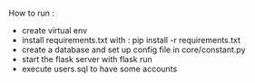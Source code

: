 How to run :
- create virtual env
- install requirements.txt with : pip install -r requirements.txt
- create a database and set up config file in core/constant.py
- start the flask server with flask run
- execute users.sql to have some accounts